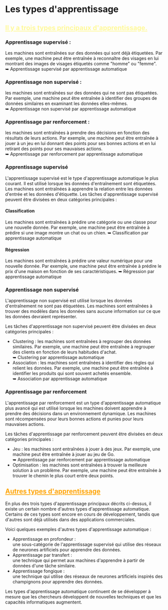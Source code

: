 # **Les types d'apprentissage**

## <span style="text-decoration:underline; color:#fff999">Il y a trois types principaux d'apprentissage.</span>

### Apprentissage supervisé :
Les machines sont entraînées sur des données qui sont déjà étiquetées. Par exemple, une machine peut être entraînée à reconnaître des visages en lui montrant des images de visages étiquetés comme "homme" ou "femme".  
➥ Apprentissage supervisé par apprentissage automatique

### Apprentissage non supervisé : 
les machines sont entraînées sur des données qui ne sont pas étiquetées. Par exemple, une machine peut être entraînée à identifier des groupes de données similaires en examinant les données elles-mêmes.  
➥ Apprentissage non supervisé par apprentissage automatique

### Apprentissage par renforcement :
les machines sont entraînées à prendre des décisions en fonction des résultats de leurs actions. Par exemple, une machine peut être entraînée à jouer à un jeu en lui donnant des points pour ses bonnes actions et en lui retirant des points pour ses mauvaises actions.  
➥ Apprentissage par renforcement par apprentissage automatique

### Apprentissage supervisé
L'apprentissage supervisé est le type d'apprentissage automatique le plus courant. Il est utilisé lorsque les données d'entraînement sont étiquetées. Les machines sont entraînées à apprendre la relation entre les données d'entrée et les données d'étiquette.
Les tâches d'apprentissage supervisé peuvent être divisées en deux catégories principales :

#### Classification  
Les machines sont entraînées à prédire une catégorie ou une classe pour une nouvelle donnée. Par exemple, une machine peut être entraînée à prédire si une image montre un chat ou un chien.
➥ Classification par apprentissage automatique

#### Régression  
Les machines sont entraînées à prédire une valeur numérique pour une nouvelle donnée. Par exemple, une machine peut être entraînée à prédire le prix d'une maison en fonction de ses caractéristiques.
➥ Régression par apprentissage automatique

### Apprentissage non supervisé
L'apprentissage non supervisé est utilisé lorsque les données d'entraînement ne sont pas étiquetées. Les machines sont entraînées à trouver des modèles dans les données sans aucune information sur ce que les données devraient représenter.

Les tâches d'apprentissage non supervisé peuvent être divisées en deux catégories principales :
* Clustering : les machines sont entraînées à regrouper des données similaires. Par exemple, une machine peut être entraînée à regrouper des clients en fonction de leurs habitudes d'achat.  
➥ Clustering par apprentissage automatique
* Association : les machines sont entraînées à identifier des règles qui relient les données. Par exemple, une machine peut être entraînée à identifier les produits qui sont souvent achetés ensemble.  
➥ Association par apprentissage automatique

### Apprentissage par renforcement
L'apprentissage par renforcement est un type d'apprentissage automatique plus avancé qui est utilisé lorsque les machines doivent apprendre à prendre des décisions dans un environnement dynamique. Les machines sont récompensées pour leurs bonnes actions et punies pour leurs mauvaises actions.

Les tâches d'apprentissage par renforcement peuvent être divisées en deux catégories principales :
* Jeu : les machines sont entraînées à jouer à des jeux. Par exemple, une machine peut être entraînée à jouer au jeu de Go.  
➥ Apprentissage par renforcement par apprentissage automatique
* Optimisation : les machines sont entraînées à trouver la meilleure solution à un problème. Par exemple, une machine peut être entraînée à trouver le chemin le plus court entre deux points.

<h2><span style="text-decoration:underline; color:orange">Autres types d'apprentissage</span></h2>

En plus des trois types d'apprentissage principaux décrits ci-dessus, il existe un certain nombre d'autres types d'apprentissage automatique. Certains de ces types sont encore en cours de développement, tandis que d'autres sont déjà utilisés dans des applications commerciales.  

Voici quelques exemples d'autres types d'apprentissage automatique :  
* Apprentissage en profondeur :  
une sous-catégorie de l'apprentissage supervisé qui utilise des réseaux de neurones artificiels pour apprendre des données.  
* Apprentissage par transfert :  
une technique qui permet aux machines d'apprendre à partir de données d'une tâche similaire.  
* Apprentissage fongique :  
une technique qui utilise des réseaux de neurones artificiels inspirés des champignons pour apprendre des données.  

Les types d'apprentissage automatique continuent de se développer à mesure que les chercheurs développent de nouvelles techniques et que les capacités informatiques augmentent.
